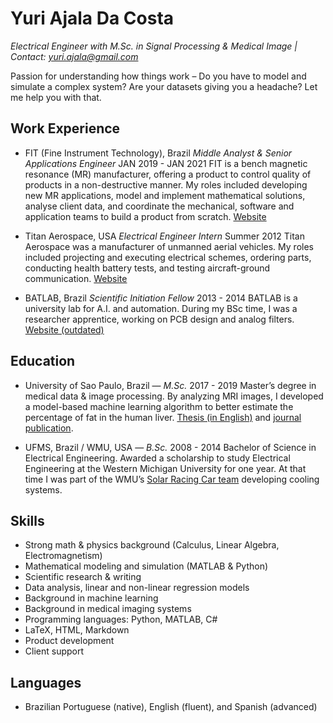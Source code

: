 # Yuri Ajala Da Costa
*Electrical Engineer with M.Sc. in Signal Processing & Medical Image    |    Contact: yuri.ajala@gmail.com*
 
Passion for understanding how things work – Do you have to model and simulate a complex system? Are your datasets giving you a headache? Let me help you with that.
<!--
## Research Experience
- fit: oil, fat and meat analysis using low field nmr
- Masters: MRI image/signal processing - paper, conference prague, poster prague, conference SBC segmentation, conference SBC gabi, livertool
- batlab, buck-boost project design, learning in engineering
-->
## Work Experience
- FIT (Fine Instrument Technology), Brazil
*Middle  Analyst & Senior Applications Engineer*
JAN 2019 - JAN 2021
FIT is a bench magnetic resonance (MR) manufacturer, offering a product to control quality of products in a non-destructive manner. My roles included developing new MR applications, model and implement mathematical solutions, analyse client data, and coordinate the mechanical, software and application teams to build a product from scratch. [Website](http://www.fitinstrument.com)

- Titan Aerospace, USA
*Electrical Engineer Intern*
Summer 2012
Titan Aerospace was a manufacturer of unmanned aerial vehicles. My roles included projecting and executing electrical schemes, ordering parts, conducting health battery tests, and testing aircraft-ground communication. [Website](https://en.wikipedia.org/wiki/Titan_Aerospace)

- BATLAB, Brazil
*Scientific Initiation Fellow*
2013 - 2014
BATLAB is a university lab for A.I. and automation. During my BSc time, I was a researcher apprentice, working on PCB design and analog filters. [Website (outdated)](https://www.facebook.com/batlab.ufms/)

## Education
- University of Sao Paulo, Brazil — *M.Sc.*
2017 - 2019
Master’s degree in medical data & image processing. By analyzing MRI images, I developed a model-based machine learning algorithm to better estimate the percentage of fat in the human liver. [Thesis (in English)](https://teses.usp.br/teses/disponiveis/18/18152/tde-01102018-083519/publico/Yuri.pdf) and [journal publication](https://www.hindawi.com/journals/cmra/2019/3439468/).

- UFMS, Brazil / WMU, USA — *B.Sc.*
2008 - 2014
Bachelor of Science in Electrical Engineering. Awarded a scholarship to study Electrical Engineering at the Western Michigan University for one year. At that time I was part of the WMU’s [Solar Racing Car team](https://www.wmich.edu/sunseeker/) developing cooling systems.

## Skills
- Strong math & physics background (Calculus, Linear Algebra, Electromagnetism)
- Mathematical modeling and simulation (MATLAB & Python)
- Scientific research & writing
- Data analysis, linear and non-linear regression models
- Background in machine learning
- Background in medical imaging systems
- Programming languages: Python, MATLAB, C#
- LaTeX, HTML, Markdown
- Product development
- Client support

## Languages
- Brazilian Portuguese (native), English (fluent), and Spanish (advanced)
